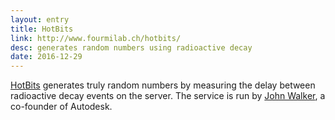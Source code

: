 ```yaml
---
layout: entry
title: HotBits
link: http://www.fourmilab.ch/hotbits/
desc: generates random numbers using radioactive decay
date: 2016-12-29
---
```


[HotBits][1] generates truly random numbers by measuring the delay between radioactive decay events on the server. The service is run by [John Walker][2], a co-founder of Autodesk.

[1]: http://www.fourmilab.ch/hotbits/
[2]: http://www.fourmilab.ch/